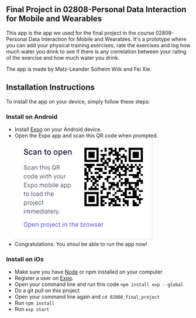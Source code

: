 ## Final Project in 02808-Personal Data Interaction for Mobile and Wearables

This app is the app we used for the final project in the course 02808-Personal Data Interaction for Mobile and Wearables. It's a prototype where you can add your physical training exercises, rate the exercises and log how much water you drink to see if there is any correlation between your rating of the exercise and how much water you drink.

The app is made by Matz-Leander Solheim Wiik and Fei Xie.

## Installation Instructions
To install the app on your device, simply follow these steps:
### Install on Android
* Install [Expo](https://play.google.com/store/apps/details?id=host.exp.exponent&hl=en_US) on your Android device.
* Open the Expo app and scan this QR code when prompted.<br/>
![picture](qr.PNG) 
* Congratulations. You shoul be able to run the app now!

### Install on iOs
* Make sure you have [Node](https://nodejs.org/en/) or npm installed on your computer 
* Register a user on [Expo](https://expo.io/).
* Open your command line and run this code ```npm install exp --global```
* Do a git pull on this project
* Open your command line again and ``` cd 02808_final_project ```
* Run ``` npm install ```
* Run ``` exp start ```
